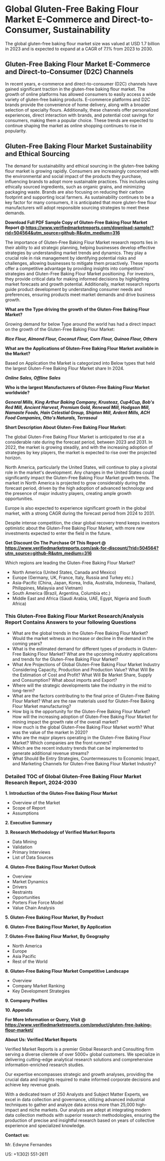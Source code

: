 <h1>Global Gluten-Free Baking Flour Market E-Commerce and Direct-to-Consumer, Sustainability</h1><p class=""><p>The global gluten-free baking flour market size was valued at USD 1.7 billion in 2023 and is expected to expand at a CAGR of 7.1% from 2023 to 2030.</p> <h2>Gluten-Free Baking Flour Market E-Commerce and Direct-to-Consumer (D2C) Channels</h2> <p>In recent years, e-commerce and direct-to-consumer (D2C) channels have gained significant traction in the gluten-free baking flour market. The growth of online platforms has allowed consumers to easily access a wide variety of gluten-free baking products. E-commerce platforms and D2C brands provide the convenience of home delivery, along with a broader selection of specialty flours. Additionally, these channels offer personalized experiences, direct interaction with brands, and potential cost savings for consumers, making them a popular choice. These trends are expected to continue shaping the market as online shopping continues to rise in popularity.</p> <h2>Gluten-Free Baking Flour Market Sustainability and Ethical Sourcing</h2> <p>The demand for sustainability and ethical sourcing in the gluten-free baking flour market is growing rapidly. Consumers are increasingly concerned with the environmental and social impact of the products they purchase, influencing brands to adopt more sustainable practices. This includes using ethically sourced ingredients, such as organic grains, and minimizing packaging waste. Brands are also focusing on reducing their carbon footprint and supporting local farmers. As sustainability continues to be a key factor for many consumers, it is anticipated that more gluten-free flour manufacturers will adopt responsible sourcing strategies to meet these demands.</p> </p><p class=""><strong>Download Full PDF Sample Copy of Gluten-Free Baking Flour Market Report @ <a href="https://www.verifiedmarketreports.com/download-sample/?rid=504564&utm_source=github-R&utm_medium=316" target="_blank">https://www.verifiedmarketreports.com/download-sample/?rid=504564&utm_source=github-R&utm_medium=316</a></strong></p><p>The importance of&nbsp;Gluten-Free Baking Flour Market research reports lies in their ability to aid strategic planning, helping businesses develop effective strategies by understanding market trends and dynamics. They play a crucial role in risk management by identifying potential risks and challenges, allowing businesses to mitigate them proactively. These reports offer a competitive advantage by providing insights into competitors' strategies and Gluten-Free Baking Flour Market positioning. For investors, they provide critical data for making informed decisions by highlighting market forecasts and growth potential. Additionally, market research reports guide product development by understanding consumer needs and preferences, ensuring products meet market demands and drive business growth.</p><p><strong>What are the&nbsp;Type driving the growth of the Gluten-Free Baking Flour Market?</strong></p><p id="" class="">Growing demand for below Type around the world has had a direct impact on the growth of the Gluten-Free Baking Flour Market:</p><p class=""><em><strong>Rice Flour, Almond Flour, Coconut Flour, Corn Flour, Quinoa Flour, Others</strong></em></p><p class=""><strong>What are the&nbsp;Applications&nbsp;of Gluten-Free Baking Flour Market available in the Market?</strong></p><p id="" class="">Based on Application the Market is categorized into Below types that held the largest Gluten-Free Baking Flour Market share In 2024.</p><p class=""><em><strong>Online Sales, Offline Sales</strong></em></p><p class=""><strong>Who is the largest Manufacturers of Gluten-Free Baking Flour Market worldwide?</strong></p><p><em><strong>General Mills, King Arthur Baking Company, Krusteaz, Cup4Cup, Bob's Red Mill, Ancient Harvest, Premium Gold, Renewal Mill, Hodgson Mill, Namaste Foods, Hain Celestial Group, Shipton Mill, Ardent Mills, ACH Food Companies, Otto's Naturals, Terrasoul</strong></em></p><p id="" class=""><strong>Short Description About Gluten-Free Baking Flour Market:</strong></p><p>The global Gluten-Free Baking Flour Market is anticipated to rise at a considerable rate during the forecast period, between 2023 and 2031. In 2022, the market is growing steadily, and with the increasing adoption of strategies by key players, the market is expected to rise over the projected horizon.</p><p>North America, particularly the United States, will continue to play a pivotal role in the market's development. Any changes in the United States could significantly impact the Gluten-Free Baking Flour Market growth trends. The market in North America is projected to grow considerably during the forecast period, driven by the high adoption of advanced technology and the presence of major industry players, creating ample growth opportunities.</p><p>Europe is also expected to experience significant growth in the global market, with a strong CAGR during the forecast period from 2024 to 2031.</p><p>Despite intense competition, the clear global recovery trend keeps investors optimistic about the Gluten-Free Baking Flour Market, with more new investments expected to enter the field in the future.</p><p id="" class=""><strong>Get Discount On The Purchase Of This Report @ <a href="https://www.verifiedmarketreports.com/ask-for-discount/?rid=504564?utm_source=github-R&utm_medium=316" target="_blank">https://www.verifiedmarketreports.com/ask-for-discount/?rid=504564?utm_source=github-R&utm_medium=316</a></strong></p><p class="">Which regions are leading the Gluten-Free Baking Flour Market?</p><ul><li>North America (United States, Canada and Mexico)</li><li>Europe (Germany, UK, France, Italy, Russia and Turkey etc.)</li><li>Asia-Pacific (China, Japan, Korea, India, Australia, Indonesia, Thailand, Philippines, Malaysia and Vietnam)</li><li>South America (Brazil, Argentina, Columbia etc.)</li><li>Middle East and Africa (Saudi Arabia, UAE, Egypt, Nigeria and South Africa)</li></ul><h3 id="" class="">This Gluten-Free Baking Flour Market Research/Analysis Report Contains Answers to your following Questions</h3><ul><li>What are the global trends in the Gluten-Free Baking Flour Market? Would the market witness an increase or decline in the demand in the coming years?</li><li>What is the estimated demand for different types of products in Gluten-Free Baking Flour Market? What are the upcoming industry applications and trends for the Gluten-Free Baking Flour Market?</li><li>What Are Projections of Global Gluten-Free Baking Flour Market Industry Considering Capacity, Production and Production Value? What Will Be the Estimation of Cost and Profit? What Will Be Market Share, Supply and Consumption? What about imports and Export?</li><li>Where will the strategic developments take the industry in the mid to long-term?</li><li>What are the factors contributing to the final price of Gluten-Free Baking Flour Market? What are the raw materials used for Gluten-Free Baking Flour Market manufacturing?</li><li>How big is the opportunity for the Gluten-Free Baking Flour Market? How will the increasing adoption of Gluten-Free Baking Flour Market for mining impact the growth rate of the overall market?</li><li>How much is the global Gluten-Free Baking Flour Market worth? What was the value of the market In 2020?</li><li>Who are the major players operating in the Gluten-Free Baking Flour Market? Which companies are the front runners?</li><li>Which are the recent industry trends that can be implemented to generate additional revenue streams?</li><li>What Should Be Entry Strategies, Countermeasures to Economic Impact, and Marketing Channels for Gluten-Free Baking Flour Market Industry?</li></ul><h3 id="" class="">Detailed TOC of Global Gluten-Free Baking Flour Market Research Report, 2024-2030</h3><p id="" class=""><strong>1. Introduction of the Gluten-Free Baking Flour Market</strong></p><ul><li>Overview of the Market</li><li>Scope of Report</li><li>Assumptions</li></ul><p id="" class=""><strong>2. Executive Summary</strong></p><p id="" class=""><strong>3. Research Methodology of Verified Market Reports</strong></p><ul><li>Data Mining</li><li>Validation</li><li>Primary Interviews</li><li>List of Data Sources</li></ul><p id="" class=""><strong>4. Gluten-Free Baking Flour Market Outlook</strong></p><ul><li>Overview</li><li>Market Dynamics</li><li>Drivers</li><li>Restraints</li><li>Opportunities</li><li>Porters Five Force Model</li><li>Value Chain Analysis</li></ul><p id="" class=""><strong>5. Gluten-Free Baking Flour Market, By Product</strong></p><p id="" class=""><strong>6. Gluten-Free Baking Flour Market, By Application</strong></p><p id="" class=""><strong>7. Gluten-Free Baking Flour Market, By Geography</strong></p><ul><li>North America</li><li>Europe</li><li>Asia Pacific</li><li>Rest of the World</li></ul><p id="" class=""><strong>8. Gluten-Free Baking Flour Market Competitive Landscape</strong></p><ul><li>Overview</li><li>Company Market Ranking</li><li>Key Development Strategies</li></ul><p id="" class=""><strong>9. Company Profiles</strong></p><p id="" class=""><strong>10. Appendix</strong></p><p id="" class=""><strong>For More Information or Query, Visit @ <a href="https://www.verifiedmarketreports.com/product/gluten-free-baking-flour-market/" target="_blank">https://www.verifiedmarketreports.com/product/gluten-free-baking-flour-market/</a></strong></p><p id="" class=""><strong>About Us: Verified Market Reports</strong></p><p id="" class="">Verified Market Reports is a premier Global Research and Consulting firm serving a diverse clientele of over 5000+ global customers. We specialize in delivering cutting-edge analytical research solutions and comprehensive information-enriched research studies.</p><p id="" class="">Our expertise encompasses strategic and growth analyses, providing the crucial data and insights required to make informed corporate decisions and achieve key revenue goals.</p><p id="" class="">With a dedicated team of 250 Analysts and Subject Matter Experts, we excel in data collection and governance, utilizing advanced industrial techniques to gather and analyze data across more than 25,000 high-impact and niche markets. Our analysts are adept at integrating modern data collection methods with superior research methodologies, ensuring the production of precise and insightful research based on years of collective experience and specialized knowledge.</p><p id="" class=""><strong>Contact us:</strong></p><p id="" class="">Mr. Edwyne Fernandes</p><p id="" class="">US: +1(302) 551-2611</p>